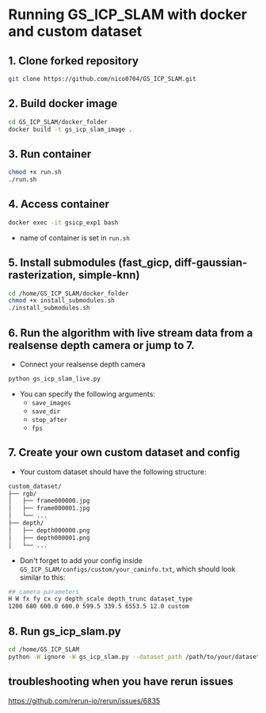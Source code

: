 # Running GS_ICP_SLAM with docker and custom dataset

## 1. Clone forked repository
```bash
git clone https://github.com/nico0704/GS_ICP_SLAM.git
```

## 2. Build docker image
```bash
cd GS_ICP_SLAM/docker_folder
docker build -t gs_icp_slam_image .
```

## 3. Run container
```bash
chmod +x run.sh
./run.sh
```

## 4. Access container
```bash
docker exec -it gsicp_exp1 bash
```
- name of container is set in `run.sh`

## 5. Install submodules (fast_gicp, diff-gaussian-rasterization, simple-knn)
```bash
cd /home/GS_ICP_SLAM/docker_folder
chmod +x install_submodules.sh
./install_submodules.sh    
```

## 6. Run the algorithm with live stream data from a realsense depth camera or jump to 7.
- Connect your realsense depth camera
```bash
python gs_icp_slam_live.py
```
- You can specify the following arguments:
  - `save_images`
  - `save_dir`
  - `stop_after`
  - `fps`

## 7. Create your own custom dataset and config
- Your custom dataset should have the following structure:
```bash
custom_dataset/
├── rgb/
│   ├── frame000000.jpg
│   ├── frame000001.jpg
│   └── ...
├── depth/
│   ├── depth000000.png
│   ├── depth000001.png
│   └── ...
```

- Don't forget to add your config inside `GS_ICP_SLAM/configs/custom/your_caminfo.txt`, which should look similar to this:
``` bash
## camera parameters
H W fx fy cx cy depth_scale depth_trunc dataset_type
1200 680 600.0 600.0 599.5 339.5 6553.5 12.0 custom
```

## 8. Run gs_icp_slam.py
```bash
cd /home/GS_ICP_SLAM
python -W ignore -W gs_icp_slam.py --dataset_path /path/to/your/dataset --config /path/to/your/config/caminfo.txt --rerun_viewer
```


## troubleshooting when you have rerun issues
https://github.com/rerun-io/rerun/issues/6835
